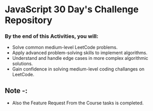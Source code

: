 # JavaScript 30 Day's Challenge Repository

### By the end of this Activities, you will:

- Solve common medium-level LeetCode problems.
- Apply advanced problem-solving skills to implement algorithms.
- Understand and handle edge cases in more complex algorithmic solutions.
- Gain confidence in solving medium-level coding challanges on LeetCode.

## Note -:

- Also the Feature Request From the Course tasks is completed.
